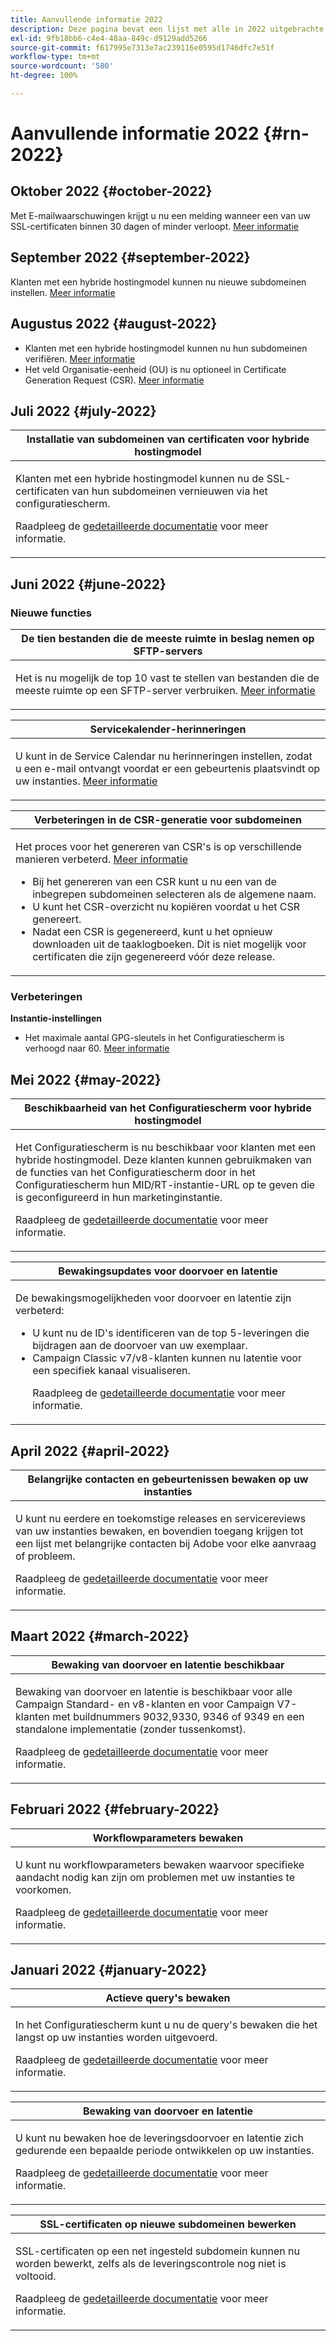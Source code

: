 ```yaml
---
title: Aanvullende informatie 2022
description: Deze pagina bevat een lijst met alle in 2022 uitgebrachte releases van het configuratiescherm.
exl-id: 9fb18bb6-c4e4-48aa-849c-d9129add5266
source-git-commit: f617995e7313e7ac239116e0595d1746dfc7e51f
workflow-type: tm+mt
source-wordcount: '580'
ht-degree: 100%

---
```


# Aanvullende informatie 2022 {#rn-2022}

## Oktober 2022 {#october-2022}

Met E-mailwaarschuwingen krijgt u nu een melding wanneer een van uw SSL-certificaten binnen 30 dagen of minder verloopt. [Meer informatie](../performance-monitoring/using/email-alerting.md)

## September 2022 {#september-2022}

Klanten met een hybride hostingmodel kunnen nu nieuwe subdomeinen instellen. [Meer informatie](../subdomains-certificates/using/setting-up-new-subdomain.md)

## Augustus 2022 {#august-2022}

* Klanten met een hybride hostingmodel kunnen nu hun subdomeinen verifiëren. [Meer informatie](../subdomains-certificates/using/monitoring-subdomains.md)
* Het veld Organisatie-eenheid (OU) is nu optioneel in Certificate Generation Request (CSR). [Meer informatie](../subdomains-certificates/using/renewing-subdomain-certificate.md)

## Juli 2022 {#july-2022}

<table>
<thead>
<tr>
<th><strong>Installatie van subdomeinen van certificaten voor hybride hostingmodel</strong><br/></th>
</tr>
</thead>
<tbody>
<tr>
<td>
<p><p>Klanten met een hybride hostingmodel kunnen nu de SSL-certificaten van hun subdomeinen vernieuwen via het configuratiescherm.</p><p>Raadpleeg de <a href="../subdomains-certificates/using/renewing-subdomain-certificate.md">gedetailleerde documentatie</a> voor meer informatie.</p>
</td>
</tr>
</tbody>
</table>

## Juni 2022 {#june-2022}

### Nieuwe functies

<table>
<thead>
<tr>
<th><strong>De tien bestanden die de meeste ruimte in beslag nemen op SFTP-servers</strong><br/></th>
</tr>
</thead>
<tbody>
<tr>
<td>
<p>Het is nu mogelijk de top 10 vast te stellen van bestanden die de meeste ruimte op een SFTP-server verbruiken. <a href="../sftp/using/sftp-storage-management.md">Meer informatie</a></p>
</td>
</tr>
</tbody>
</table>

<table>
<thead>
<tr>
<th><strong>Servicekalender-herinneringen</strong><br/></th>
</tr>
</thead>
<tbody>
<tr>
<td>
<p>U kunt in de Service Calendar nu herinneringen instellen, zodat u een e-mail ontvangt voordat er een gebeurtenis plaatsvindt op uw instanties. <a href="../service-events/service-events.md">Meer informatie</a></p>
</td>
</tr>
</tbody>
</table>

<table>
<thead>
<tr>
<th><strong>Verbeteringen in de CSR-generatie voor subdomeinen</strong><br/></th>
</tr>
</thead>
<tbody>
<tr>
<td>
<p>Het proces voor het genereren van CSR's is op verschillende manieren verbeterd. <a href="../subdomains-certificates/using/renewing-subdomain-certificate.md">Meer informatie</a></p><ul><li>Bij het genereren van een CSR kunt u nu een van de inbegrepen subdomeinen selecteren als de algemene naam.</li><li>U kunt het CSR-overzicht nu kopiëren voordat u het CSR genereert.</li><li>Nadat een CSR is gegenereerd, kunt u het opnieuw downloaden uit de taaklogboeken. Dit is niet mogelijk voor certificaten die zijn gegenereerd vóór deze release.</li></ul><p>

</td>
</tr>
</tbody>
</table>

### Verbeteringen

**Instantie-instellingen**

* Het maximale aantal GPG-sleutels in het Configuratiescherm is verhoogd naar 60. [Meer informatie](../instances-settings/using/gpg-keys-management.md)

## Mei 2022 {#may-2022}

<table>
<thead>
<tr>
<th><strong>Beschikbaarheid van het Configuratiescherm voor hybride hostingmodel</strong><br/></th>
</tr>
</thead>
<tbody>
<tr>
<td>
<p>Het Configuratiescherm is nu beschikbaar voor klanten met een hybride hostingmodel. Deze klanten kunnen gebruikmaken van de functies van het Configuratiescherm door in het Configuratiescherm hun MID/RT-instantie-URL op te geven die is geconfigureerd in hun marketinginstantie.</p><p>Raadpleeg de <a href="../instances-settings/using/external-accounts.md">gedetailleerde documentatie</a> voor meer informatie.</p>
</td>
</tr>
</tbody>
</table>

<table>
<thead>
<tr>
<th><strong>Bewakingsupdates voor doorvoer en latentie</strong><br/></th>
</tr>
</thead>
<tbody>
<tr>
<td>
<p>De bewakingsmogelijkheden voor doorvoer en latentie zijn verbeterd:<ul><li>U kunt nu de ID's identificeren van de top 5-leveringen die bijdragen aan de doorvoer van uw exemplaar.</li><li>Campaign Classic v7/v8-klanten kunnen nu latentie voor een specifiek kanaal visualiseren.</p></li><p>Raadpleeg de <a href="../performance-monitoring/using/thoughputs-latencies.md">gedetailleerde documentatie</a> voor meer informatie.</p>
</td>
</tr>
</tbody>
</table>


## April 2022 {#april-2022}

<table>
<thead>
<tr>
<th><strong>Belangrijke contacten en gebeurtenissen bewaken op uw instanties</strong><br/></th>
</tr>
</thead>
<tbody>
<tr>
<td>
<p>U kunt nu eerdere en toekomstige releases en servicereviews van uw instanties bewaken, en bovendien toegang krijgen tot een lijst met belangrijke contacten bij Adobe voor elke aanvraag of probleem.</p><p>Raadpleeg de <a href="../service-events/service-events.md">gedetailleerde documentatie</a> voor meer informatie.</p>
</td>
</tr>
</tbody>
</table>

## Maart 2022 {#march-2022}

<table>
<thead>
<tr>
<th><strong>Bewaking van doorvoer en latentie beschikbaar</strong><br/></th>
</tr>
</thead>
<tbody>
<tr>
<td>
<p>Bewaking van doorvoer en latentie is beschikbaar voor alle Campaign Standard- en v8-klanten en voor Campaign V7-klanten met buildnummers 9032,9330, 9346 of 9349 en een standalone implementatie (zonder tussenkomst).</p><p>Raadpleeg de <a href="../performance-monitoring/using/thoughputs-latencies.md">gedetailleerde documentatie</a> voor meer informatie.</p>
</td>
</tr>
</tbody>
</table>

## Februari 2022 {#february-2022}

<table>
<thead>
<tr>
<th><strong>Workflowparameters bewaken</strong><br/></th>
</tr>
</thead>
<tbody>
<tr>
<td>
<p>U kunt nu workflowparameters bewaken waarvoor specifieke aandacht nodig kan zijn om problemen met uw instanties te voorkomen. </p><p>Raadpleeg de <a href="../performance-monitoring/using/workflow-monitoring.md">gedetailleerde documentatie</a> voor meer informatie.</p>
</td>
</tr>
</tbody>
</table>

## Januari 2022 {#january-2022}

<table>
<thead>
<tr>
<th><strong>Actieve query's bewaken</strong><br/></th>
</tr>
</thead>
<tbody>
<tr>
<td>
<p>In het Configuratiescherm kunt u nu de query's bewaken die het langst op uw instanties worden uitgevoerd.</p><p>Raadpleeg de <a href="../performance-monitoring/using/database-active-queries.md">gedetailleerde documentatie</a> voor meer informatie.</p>
</td>
</tr>
</tbody>
</table>

<table>
<thead>
<tr>
<th><strong>Bewaking van doorvoer en latentie</strong><br/></th>
</tr>
</thead>
<tbody>
<tr>
<td>
<p>U kunt nu bewaken hoe de leveringsdoorvoer en latentie zich gedurende een bepaalde periode ontwikkelen op uw instanties.</p><p>Raadpleeg de <a href="../performance-monitoring/using/thoughputs-latencies.md">gedetailleerde documentatie</a> voor meer informatie.</p>
</td>
</tr>
</tbody>
</table>

<table>
<thead>
<tr>
<th><strong>SSL-certificaten op nieuwe subdomeinen bewerken</strong><br/></th>
</tr>
</thead>
<tbody>
<tr>
<td>
<p>SSL-certificaten op een net ingesteld subdomein kunnen nu worden bewerkt, zelfs als de leveringscontrole nog niet is voltooid.</p><p>Raadpleeg de <a href="../subdomains-certificates/using/renewing-subdomain-certificate.md">gedetailleerde documentatie</a> voor meer informatie.</p>
</td>
</tr>
</tbody>
</table>
